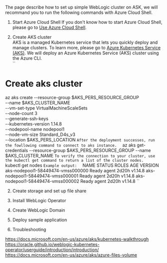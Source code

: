 The page describe how to set up simple WebLogic cluster on ASK, we will recommand you to run the following commands with Azure Cloud Shell.  

1. Start Azure Cloud Shell
If you don't know how to start Azure Cloud Shell, please go to [Use Azure Cloud Shell](https://docs.microsoft.com/en-us/azure/aks/kubernetes-walkthrough#use-azure-cloud-shell).   

1. Create AKS cluster  
AKS is a managed Kubernetes service that lets you quickly deploy and manage clusters. To learn more, please go to [Azure Kubernetes Service (AKS)](https://docs.microsoft.com/en-us/azure/aks/). We will deploy an Azure Kubernetes Service (AKS) cluster using the Azure CLI.  
``
# Create aks cluster
az aks create --resource-group $AKS_PERS_RESOURCE_GROUP \
--name $AKS_CLUSTER_NAME \
--vm-set-type VirtualMachineScaleSets \
--node-count 3 \
--generate-ssh-keys \
--kubernetes-version 1.14.8 \
--nodepool-name nodepool1 \
--node-vm-size Standard_D4s_v3 \
--location $AKS_PERS_LOCATION
``
After the deployment successes, run the fowllowing command to connect to aks instance.  
``
az aks get-credentials --resource-group $AKS_PERS_RESOURCE_GROUP --name $AKS_CLUSTER_NAME
``
To verify the connection to your cluster, use the kubectl get command to return a list of the cluster nodes.  
``
kubectl get nodes
``
Example output:  
``
NAME                                STATUS   ROLES   AGE     VERSION
aks-nodepool1-58449474-vmss000000   Ready    agent   2d20h   v1.14.8
aks-nodepool1-58449474-vmss000001   Ready    agent   2d20h   v1.14.8
aks-nodepool1-58449474-vmss000002   Ready    agent   2d20h   v1.14.8
``

2. Create storage and set up file share  

3. Install WebLogic Operator  
4. Create WebLogic Domain  
5. Deploy sample application  
6. Troubleshooting  

https://docs.microsoft.com/en-us/azure/aks/kubernetes-walkthrough
https://oracle.github.io/weblogic-kubernetes-operator/userguide/introduction/introduction/
https://docs.microsoft.com/en-us/azure/aks/azure-files-volume


